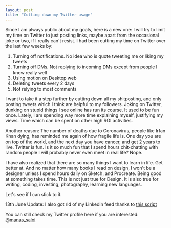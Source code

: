 ```yaml
---
layout: post
title: "Cutting down my Twitter usage"
---
```


Since I am always public about my goals, here is a new one: I will try to limit my time on Twitter to just posting links, maybe apart from the occasional joke or two, if I really can't resist. I had been cutting my time on Twitter over the last few weeks by:
1. Turning off notifications. No idea who is quote tweeting me or liking my tweets
2. Turning off DMs. Not replying to incoming DMs except from people I know really well
3. Using motion on Desktop web
4. Deleting tweets every 2 days
5. Not relying to most comments

I want to take it a step further by cutting down all my shitposting, and only posting tweets which I think are helpful to my followers. Joking on Twitter, dunking on stupid things I see online has run its course. It used to be fun once. Lately, I am spending way more time explaining myself, justifying my views. Time which can be spent on other high ROI activities.

Another reason: The number of deaths due to Coronavirus, people like Irfan Khan dying, has reminded me again of how fragile life is. One day you are on top of the world, and the next day you have cancer, and get 2 years to live. Twitter is fun. Is it so much fun that I spend hours chit-chatting with random people I will probably never even meet in real life? Nope.

I have also realized that there are so many things I want to learn in life. Get better at. And no matter how many books I read on design, I won't be a designer unless I spend hours daily on Sketch, and Procreate. Being good at something takes time. This is not just true for Design. It is also true for writing, coding, investing, photography, learning new languages.

Let's see if I can stick to it.

13th June Update: I also got rid of my Linkedin feed thanks to [this script](https://gist.github.com/brunolemos/8e13c5472b0c07d795aa766423569546)

You can still check my Twitter profile here if you are interested: [@manas_saloi](http://twitter.com/manas_saloi)
